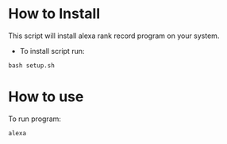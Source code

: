 How to Install
=========

This script will install alexa rank record program on your system.

* To install script run:

`bash setup.sh`

How to use
=========

To run program:

`alexa`
